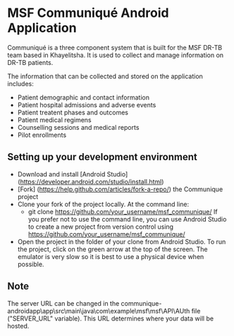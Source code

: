 # MSF Communiqué Android Application #

Communiqué is a three component system that is built for the MSF DR-TB team based in Khayelitsha. It is used to collect and manage information 
on DR-TB patients.

The information that can be collected and stored on the application includes:
* Patient demographic and contact information
* Patient hospital admissions and adverse events
* Patient treatent phases and outcomes
* Patient medical regimens
* Counselling sessions and medical reports
* Pilot enrollments

## Setting up your development environment ##
* Download and install [Android Studio] (https://developer.android.com/studio/install.html)
* [Fork] (https://help.github.com/articles/fork-a-repo/) the Communique project 
* Clone your fork of the project locally. At the command line:
  * git clone https://github.com/your_username/msf_communique/ If you prefer not to use the command line, you can use Android Studio to create a new project from version control using https://github.com/your_username/msf_communique/
* Open the project in the folder of your clone from Android Studio. To run the project, click on the green arrow at the top of the screen. The emulator is very slow so it is best to use a physical device when possible.


## Note ##
The server URL can be changed in the communique-androidapp\app\src\main\java\com\example\msf\msf\API\AUth file ("SERVER_URL" variable). This URL determines where your data will be hosted.  
